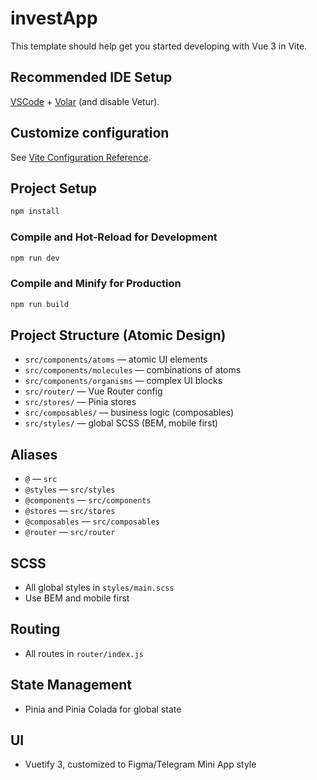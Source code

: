 # investApp

This template should help get you started developing with Vue 3 in Vite.

## Recommended IDE Setup

[VSCode](https://code.visualstudio.com/) + [Volar](https://marketplace.visualstudio.com/items?itemName=Vue.volar) (and disable Vetur).

## Customize configuration

See [Vite Configuration Reference](https://vite.dev/config/).

## Project Setup

```sh
npm install
```

### Compile and Hot-Reload for Development

```sh
npm run dev
```

### Compile and Minify for Production

```sh
npm run build
```

## Project Structure (Atomic Design)

- `src/components/atoms` — atomic UI elements
- `src/components/molecules` — combinations of atoms
- `src/components/organisms` — complex UI blocks
- `src/router/` — Vue Router config
- `src/stores/` — Pinia stores
- `src/composables/` — business logic (composables)
- `src/styles/` — global SCSS (BEM, mobile first)

## Aliases
- `@` — `src`
- `@styles` — `src/styles`
- `@components` — `src/components`
- `@stores` — `src/stores`
- `@composables` — `src/composables`
- `@router` — `src/router`

## SCSS
- All global styles in `styles/main.scss`
- Use BEM and mobile first

## Routing
- All routes in `router/index.js`

## State Management
- Pinia and Pinia Colada for global state

## UI
- Vuetify 3, customized to Figma/Telegram Mini App style
